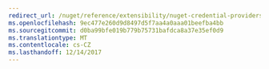 ```yaml
---
redirect_url: /nuget/reference/extensibility/nuget-credential-providers-for-visual-studio
ms.openlocfilehash: 9ec477e260d9d8497d5f7aa4a0aaa01beefba4bb
ms.sourcegitcommit: d0ba99bfe019b779b75731bafdca8a37e35ef0d9
ms.translationtype: MT
ms.contentlocale: cs-CZ
ms.lasthandoff: 12/14/2017
---
```

